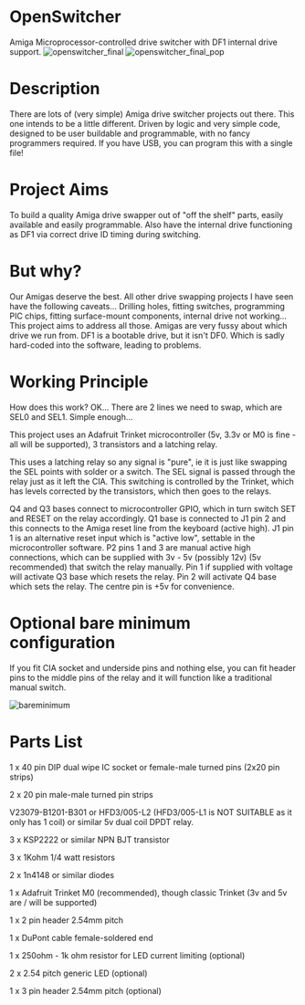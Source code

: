 # OpenSwitcher
Amiga Microprocessor-controlled drive switcher with DF1 internal drive support.
![openswitcher_final](https://user-images.githubusercontent.com/89555920/130957064-b8d7032a-a47f-4047-8594-877e5de32a28.jpg)
![openswitcher_final_pop](https://user-images.githubusercontent.com/89555920/130957066-e871e3a5-0786-46ad-b889-ba67169dd9b5.jpg)


# Description

There are lots of (very simple) Amiga drive switcher projects out there. This one intends to be a little different. Driven by logic and very simple code, designed to be user buildable and programmable, with no fancy programmers required. If you have USB, you can program this with a single file!

# Project Aims

To build a quality Amiga drive swapper out of "off the shelf" parts, easily available and easily programmable. Also have the internal drive functioning as DF1 via correct drive ID timing during switching.

# But why?
Our Amigas deserve the best. All other drive swapping projects I have seen have the following caveats... Drilling holes, fitting switches, programming PIC chips, fitting surface-mount components, internal drive not working... This project aims to address all those.
Amigas are very fussy about which drive we run from. DF1 is a bootable drive, but it isn't DF0. Which is sadly hard-coded into the software, leading to problems.

# Working Principle
How does this work?
OK... There are 2 lines we need to swap, which are SEL0 and SEL1. Simple enough...

This project uses an Adafruit Trinket microcontroller (5v, 3.3v or M0 is fine - all will be supported), 3 transistors and a latching relay.

This uses a latching relay so any signal is "pure", ie it is just like swapping the SEL points with solder or a switch. The SEL signal is passed through the relay just as it left the CIA.
This switching is controlled by the Trinket, which has levels corrected by the transistors, which then goes to the relays.

Q4 and Q3 bases connect to microcontroller GPIO, which in turn switch SET and RESET on the relay accordingly.
Q1 base is connected to J1 pin 2 and this connects to the Amiga reset line from the keyboard (active high).
J1 pin 1 is an alternative reset input which is "active low", settable in the microcontroller software.
P2 pins 1 and 3 are manual active high connections, which can be supplied with 3v - 5v (possibly 12v) (5v recommended) that switch the relay manually. Pin 1 if supplied with voltage will activate Q3 base which resets the relay. Pin 2 will activate Q4 base which sets the relay. The centre pin is +5v for convenience.

# Optional bare minimum configuration
If you fit CIA socket and underside pins and nothing else, you can fit header pins to the middle pins of the relay and it will function like a traditional manual switch.

![bareminimum](https://user-images.githubusercontent.com/89555920/130951893-b6ab5bde-1879-4004-94aa-9b5d316510d3.jpg)

# Parts List
1 x 40 pin DIP dual wipe IC socket or female-male turned pins (2x20 pin strips)

2 x 20 pin male-male turned pin strips

V23079-B1201-B301 or HFD3/005-L2 (HFD3/005-L1 is NOT SUITABLE as it only has 1 coil) or similar 5v dual coil DPDT relay.

3 x KSP2222 or similar NPN BJT transistor

3 x 1Kohm 1/4 watt resistors

2 x 1n4148 or similar diodes

1 x Adafruit Trinket M0 (recommended), though classic Trinket (3v and 5v are / will be supported)

1 x 2 pin header 2.54mm pitch

1 x DuPont cable female-soldered end

1 x 250ohm - 1k ohm resistor for LED current limiting (optional)

2 x 2.54 pitch generic LED (optional)

1 x 3 pin header 2.54mm pitch (optional)






